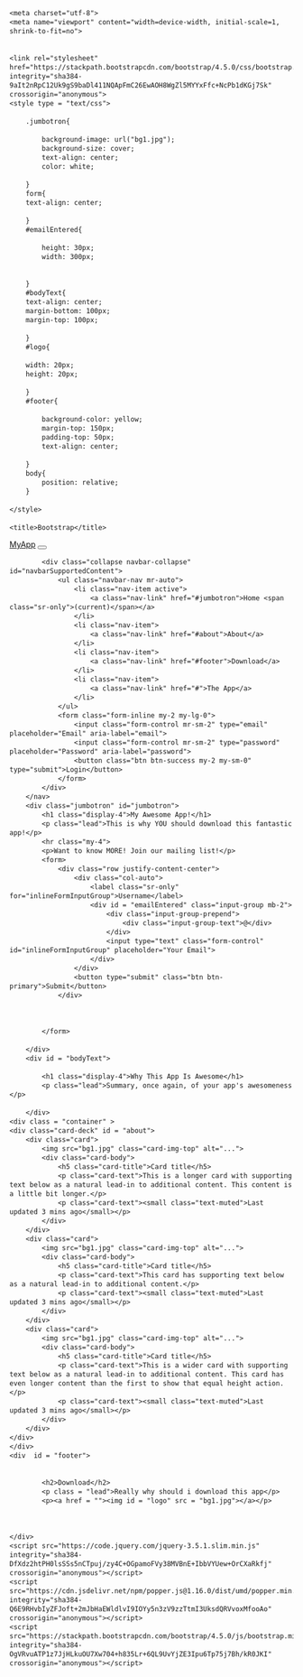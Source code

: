 
<html lang="en">
  <head>
    
    <meta charset="utf-8">
    <meta name="viewport" content="width=device-width, initial-scale=1, shrink-to-fit=no">

    
    <link rel="stylesheet" href="https://stackpath.bootstrapcdn.com/bootstrap/4.5.0/css/bootstrap.min.css" integrity="sha384-9aIt2nRpC12Uk9gS9baDl411NQApFmC26EwAOH8WgZl5MYYxFfc+NcPb1dKGj7Sk" crossorigin="anonymous">
	<style type = "text/css">
	
		.jumbotron{
		
			background-image: url("bg1.jpg");
			background-size: cover;
			text-align: center;
			color: white;
			
		}
		form{
		text-align: center;
		
		}
		#emailEntered{
		
			height: 30px;
			width: 300px;
			
		
		}
		#bodyText{
		text-align: center;
		margin-bottom: 100px;
		margin-top: 100px;
		
		}
		#logo{
		
		width: 20px;
		height: 20px;
		
		}
		#footer{
		
			background-color: yellow;
			margin-top: 150px;
			padding-top: 50px;
			text-align: center;
		
		}
		body{
			position: relative;
		}
	
	</style>

    <title>Bootstrap</title>
  </head>
  <body data-spy = "scroll" data-target="#navbar">
		<nav class="navbar navbar-expand-lg navbar-light bg-light navbar-fixed-top" id = "navbar">
			<a class="navbar-brand" href="#">MyApp</a>
			<button class="navbar-toggler" type="button" data-toggle="collapse" data-target="#navbarSupportedContent" aria-controls="navbarSupportedContent" aria-expanded="false" aria-label="Toggle navigation">
				<span class="navbar-toggler-icon"></span>
			</button>

			<div class="collapse navbar-collapse" id="navbarSupportedContent">
				<ul class="navbar-nav mr-auto">
					<li class="nav-item active">
						<a class="nav-link" href="#jumbotron">Home <span class="sr-only">(current)</span></a>
					</li>
					<li class="nav-item">
						<a class="nav-link" href="#about">About</a>
					</li>
					<li class="nav-item">
						<a class="nav-link" href="#footer">Download</a>
					</li>
					<li class="nav-item">
						<a class="nav-link" href="#">The App</a>
					</li>
				</ul>
				<form class="form-inline my-2 my-lg-0">
					<input class="form-control mr-sm-2" type="email" placeholder="Email" aria-label="email">
					<input class="form-control mr-sm-2" type="password" placeholder="Password" aria-label="password">
					<button class="btn btn-success my-2 my-sm-0" type="submit">Login</button>
				</form>
			</div>
		</nav>
		<div class="jumbotron" id="jumbotron">
			<h1 class="display-4">My Awesome App!</h1>
			<p class="lead">This is why YOU should download this fantastic app!</p>
			<hr class="my-4">
			<p>Want to know MORE! Join our mailing list!</p>
			<form>
				<div class="row justify-content-center">   
					<div class="col-auto">
						<label class="sr-only" for="inlineFormInputGroup">Username</label>
						<div id = "emailEntered" class="input-group mb-2">
							<div class="input-group-prepend">
								<div class="input-group-text">@</div>
							</div>
							<input type="text" class="form-control" id="inlineFormInputGroup" placeholder="Your Email">
						</div>
					</div>
					<button type="submit" class="btn btn-primary">Submit</button>
				</div>
				
					
				
			</form>
			
		</div>
		<div id = "bodyText">
		
			<h1 class="display-4">Why This App Is Awesome</h1>
			<p class="lead">Summary, once again, of your app's awesomeness </p>
		
		</div>
	<div class = "container" >
	<div class="card-deck" id = "about">
		<div class="card">
			<img src="bg1.jpg" class="card-img-top" alt="...">
			<div class="card-body">
				<h5 class="card-title">Card title</h5>
				<p class="card-text">This is a longer card with supporting text below as a natural lead-in to additional content. This content is a little bit longer.</p>
				<p class="card-text"><small class="text-muted">Last updated 3 mins ago</small></p>
			</div>
		</div>
		<div class="card">
			<img src="bg1.jpg" class="card-img-top" alt="...">
			<div class="card-body">
				<h5 class="card-title">Card title</h5>
				<p class="card-text">This card has supporting text below as a natural lead-in to additional content.</p>
				<p class="card-text"><small class="text-muted">Last updated 3 mins ago</small></p>
			</div>
		</div>
		<div class="card">
			<img src="bg1.jpg" class="card-img-top" alt="...">
			<div class="card-body">
				<h5 class="card-title">Card title</h5>
				<p class="card-text">This is a wider card with supporting text below as a natural lead-in to additional content. This card has even longer content than the first to show that equal height action.</p>
				<p class="card-text"><small class="text-muted">Last updated 3 mins ago</small></p>
			</div>
		</div>
	</div>
	</div>
	<div  id = "footer">
	
		
			<h2>Download</h2>
			<p class = "lead">Really why should i download this app</p>
			<p><a href = ""><img id = "logo" src = "bg1.jpg"></a></p>
		
		
	
	</div>
    <script src="https://code.jquery.com/jquery-3.5.1.slim.min.js" integrity="sha384-DfXdz2htPH0lsSSs5nCTpuj/zy4C+OGpamoFVy38MVBnE+IbbVYUew+OrCXaRkfj" crossorigin="anonymous"></script>
    <script src="https://cdn.jsdelivr.net/npm/popper.js@1.16.0/dist/umd/popper.min.js" integrity="sha384-Q6E9RHvbIyZFJoft+2mJbHaEWldlvI9IOYy5n3zV9zzTtmI3UksdQRVvoxMfooAo" crossorigin="anonymous"></script>
    <script src="https://stackpath.bootstrapcdn.com/bootstrap/4.5.0/js/bootstrap.min.js" integrity="sha384-OgVRvuATP1z7JjHLkuOU7Xw704+h835Lr+6QL9UvYjZE3Ipu6Tp75j7Bh/kR0JKI" crossorigin="anonymous"></script>
    
  </body>
</html>
